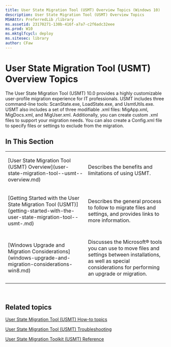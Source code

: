 ```yaml
---
title: User State Migration Tool (USMT) Overview Topics (Windows 10)
description: User State Migration Tool (USMT) Overview Topics
MSHAttr: PreferredLib /library
ms.assetid: 23170271-130b-416f-a7a7-c2f6adc32eee
ms.prod: W10
ms.mktglfcycl: deploy
ms.sitesec: library
author: CFaw
---
```


# User State Migration Tool (USMT) Overview Topics


The User State Migration Tool (USMT) 10.0 provides a highly customizable user-profile migration experience for IT professionals. USMT includes three command-line tools: ScanState.exe, LoadState.exe, and UsmtUtils.exe. USMT also includes a set of three modifiable .xml files: MigApp.xml, MigDocs.xml, and MigUser.xml. Additionally, you can create custom .xml files to support your migration needs. You can also create a Config.xml file to specify files or settings to exclude from the migration.

## In This Section


<table>
<colgroup>
<col width="50%" />
<col width="50%" />
</colgroup>
<tbody>
<tr class="odd">
<td align="left"><p>[User State Migration Tool (USMT) Overview](user-state-migration-tool--usmt--overview.md)</p></td>
<td align="left"><p>Describes the benefits and limitations of using USMT.</p></td>
</tr>
<tr class="even">
<td align="left"><p>[Getting Started with the User State Migration Tool (USMT)](getting-started-with-the-user-state-migration-tool--usmt-.md)</p></td>
<td align="left"><p>Describes the general process to follow to migrate files and settings, and provides links to more information.</p></td>
</tr>
<tr class="odd">
<td align="left"><p>[Windows Upgrade and Migration Considerations](windows-upgrade-and-migration-considerations-win8.md)</p></td>
<td align="left"><p>Discusses the Microsoft® tools you can use to move files and settings between installations, as well as special considerations for performing an upgrade or migration.</p></td>
</tr>
</tbody>
</table>

 

## Related topics


[User State Migration Tool (USMT) How-to topics](user-state-migration-tool--usmt--how-to-topics.md)

[User State Migration Tool (USMT) Troubleshooting](user-state-migration-tool--usmt--troubleshooting.md)

[User State Migration Toolkit (USMT) Reference](user-state-migration-toolkit--usmt--reference.md)

 

 





